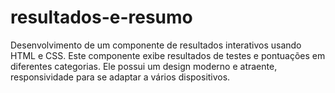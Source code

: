 # resultados-e-resumo
Desenvolvimento de um componente de resultados interativos usando HTML e CSS. Este componente exibe resultados de testes e pontuações em diferentes categorias. Ele possui um design moderno e atraente, responsividade para se adaptar a vários dispositivos.
